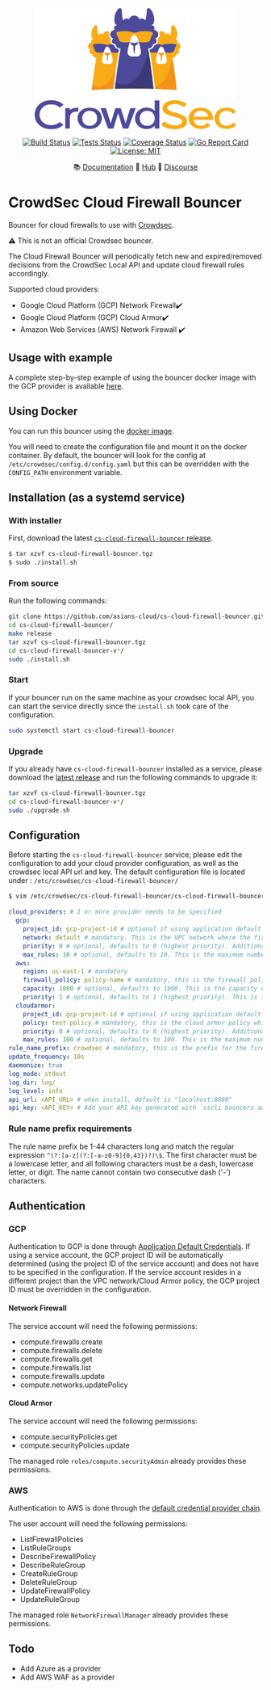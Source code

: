 <p align="center">
<a href="https://github.com/crowdsecurity/crowdsec"><img src="https://github.com/crowdsecurity/crowdsec/raw/master/docs/assets/images/crowdsec_logo.png" alt="CrowdSec" title="CrowdSec" width="400" height="240" style="max-width:100%;"></a>
</p>
<p align="center">
<a href='https://github.com/asians-cloud/cs-cloud-firewall-bouncer/actions?query=workflow%3Abuild'><img src='https://github.com/asians-cloud/cs-cloud-firewall-bouncer/workflows/build/badge.svg' alt='Build Status' /></a>
<a href='https://github.com/asians-cloud/cs-cloud-firewall-bouncer/actions?query=branch%3Amain+workflow%3Atests'><img src='https://github.com/asians-cloud/cs-cloud-firewall-bouncer/workflows/tests/badge.svg?branch=main' alt='Tests Status' /></a>
<a href='https://coveralls.io/github/asians-cloud/cs-cloud-firewall-bouncer?branch=main'><img src='https://coveralls.io/repos/github/asians-cloud/cs-cloud-firewall-bouncer/badge.svg?branch=main' alt='Coverage Status' /></a>
<a href='https://goreportcard.com/report/github.com/asians-cloud/cs-cloud-firewall-bouncer'><img src='https://goreportcard.com/badge/github.com/asians-cloud/cs-cloud-firewall-bouncer' alt='Go Report Card' /></a>
<a href='https://opensource.org/licenses/MIT'><img src='https://img.shields.io/badge/License-MIT-yellow.svg' alt='License: MIT' /></a>

</p>

<p align="center">
&#x1F4DA; <a href="#installation-as-a-systemd-service">Documentation</a>
&#x1F4A0; <a href="https://hub.crowdsec.net">Hub</a>
&#128172; <a href="https://discourse.crowdsec.net">Discourse </a>
</p>

# CrowdSec Cloud Firewall Bouncer

Bouncer for cloud firewalls to use with [Crowdsec](https://github.com/crowdsecurity/crowdsec).

:warning: This is not an official Crowdsec bouncer.

The Cloud Firewall Bouncer will periodically fetch new and expired/removed decisions from the CrowdSec Local API and update cloud firewall rules accordingly.

Supported cloud providers:

- Google Cloud Platform (GCP) Network Firewall:heavy_check_mark:
- Google Cloud Platform (GCP) Cloud Armor:heavy_check_mark:
- Amazon Web Services (AWS) Network Firewall :heavy_check_mark:

## Usage with example

A complete step-by-step example of using the bouncer docker image with the GCP provider is available [here](docs/example-gcp.md).

## Using Docker

You can run this bouncer using the [docker image](https://hub.docker.com/r/asians-cloud/cs-cloud-firewall-bouncer).

You will need to create the configuration file and mount it on the docker container. By default, the bouncer will look for the config at `/etc/crowdsec/config.d/config.yaml` but this can be overridden with the `CONFIG_PATH` environment variable.

## Installation (as a systemd service)

### With installer

First, download the latest [`cs-cloud-firewall-bouncer` release](https://github.com/asians-cloud/cs-cloud-firewall-bouncer/releases).

```sh
$ tar xzvf cs-cloud-firewall-bouncer.tgz
$ sudo ./install.sh
```

### From source

Run the following commands:

```bash
git clone https://github.com/asians-cloud/cs-cloud-firewall-bouncer.git
cd cs-cloud-firewall-bouncer/
make release
tar xzvf cs-cloud-firewall-bouncer.tgz
cd cs-cloud-firewall-bouncer-v*/
sudo ./install.sh
```

### Start

If your bouncer run on the same machine as your crowdsec local API, you can start the service directly since the `install.sh` took care of the configuration.

```sh
sudo systemctl start cs-cloud-firewall-bouncer
```

### Upgrade

If you already have `cs-cloud-firewall-bouncer` installed as a service, please download the [latest release](https://github.com/asians-cloud/cs-cloud-firewall-bouncer/releases) and run the following commands to upgrade it:

```bash
tar xzvf cs-cloud-firewall-bouncer.tgz
cd cs-cloud-firewall-bouncer-v*/
sudo ./upgrade.sh
```

## Configuration

Before starting the `cs-cloud-firewall-bouncer` service, please edit the configuration to add your cloud provider configuration, as well as the crowdsec local API url and key.
The default configuration file is located under : `/etc/crowdsec/cs-cloud-firewall-bouncer/`

```sh
$ vim /etc/crowdsec/cs-cloud-firewall-bouncer/cs-cloud-firewall-bouncer.yaml
```

```yaml
cloud_providers: # 1 or more provider needs to be specified
  gcp:
    project_id: gcp-project-id # optional if using application default credentials, will override project id of the application default credentials
    network: default # mandatory. This is the VPC network where the firewall rules will be created
    priority: 0 # optional, defaults to 0 (highest priority). Additional rules will be incremented by 1.
    max_rules: 10 # optional, defaults to 10. This is the maximum number of rules to create. One GCP network firewall rule can contain at most 256 source ranges. Using the default of 10 means 2560 source ranges at most can be created. A GCP project has a default quota of 100 rules across all VPC networks. See https://cloud.google.com/vpc/docs/quota for more info.
  aws:
    region: us-east-1 # mandatory
    firewall_policy: policy-name # mandatory, this is the firewall policy which will contain the rule group. The firewall policy must exist.
    capacity: 1000 # optional, defaults to 1000. This is the capacity of the stateless rule group that the bouncer will create. A capacity of 1000 signify that the rule will contain at most 1000 source ranges. AWS has a default quota of 10,000 stateless capacity per account per region. See https://docs.aws.amazon.com/network-firewall/latest/developerguide/quotas.html for more info. This capacity is only used when the rule is being created and will not be updated afterwards.
    priority: 1 # optional, defaults to 1 (highest priority). This is the priority of the rule group in the firewall policy.
  cloudarmor:
    project_id: gcp-project-id # optional if using application default credentials, will override project id of the application
    policy: test-policy # mandatory, this is the cloud armor policy which will contain the rules. The cloud armor policy must exist.
    priority: 0 # optional, defaults to 0 (highest priority). Additional rules will be incremented by 1.
    max_rules: 100 # optional, defaults to 100. This is the maximum number of rules to create. One cloud armor rule can contain at most 10 source ranges. A GCP project has a default quota of 200 rules across all security policies. Using the default of 100 means 1000 source ranges at most can be created. See https://cloud.google.com/armor/quotas for more info.
rule_name_prefix: crowdsec # mandatory, this is the prefix for the firewall rule name(s) to create/update
update_frequency: 10s
daemonize: true
log_mode: stdout
log_dir: log/
log_level: info
api_url: <API_URL> # when install, default is "localhost:8080"
api_key: <API_KEY> # Add your API key generated with `cscli bouncers add --name <bouncer_name>`
```

### Rule name prefix requirements

The rule name prefix be 1-44 characters long and match the regular expression `^(?:[a-z](?:[-a-z0-9]{0,43})?)\$`. The first character
must be a lowercase letter, and all following characters must be a dash, lowercase letter, or
digit. The name cannot contain two consecutive dash ('-') characters.

## Authentication

### GCP

Authentication to GCP is done through [Application Default Credentials](https://cloud.google.com/docs/authentication/production). If using a service account, the GCP project ID will be automatically determined (using the project ID of the service account) and does not have to be specified in the configuration. If the service account resides in a different project than the VPC network/Cloud Armor policy, the GCP project ID must be overridden in the configuration.

#### Network Firewall

The service account will need the following permissions:

- compute.firewalls.create
- compute.firewalls.delete
- compute.firewalls.get
- compute.firewalls.list
- compute.firewalls.update
- compute.networks.updatePolicy

#### Cloud Armor

The service account will need the following permissions:

- compute.securityPolicies.get
- compute.securityPolicies.update

The managed role `roles/compute.securityAdmin` already provides these permissions.

### AWS

Authentication to AWS is done through the [default credential provider chain](https://docs.aws.amazon.com/sdk-for-go/api/aws/defaults/#CredChain).

The user account will need the following permissions:

- ListFirewallPolicies
- ListRuleGroups
- DescribeFirewallPolicy
- DescribeRuleGroup
- CreateRuleGroup
- DeleteRuleGroup
- UpdateFirewallPolicy
- UpdateRuleGroup

The managed role `NetworkFirewallManager` already provides these permissions.

## Todo

- Add Azure as a provider
- Add AWS WAF as a provider
